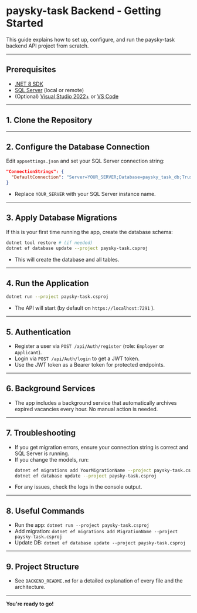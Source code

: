 # paysky-task Backend - Getting Started

This guide explains how to set up, configure, and run the paysky-task backend API project from scratch.

---

## Prerequisites
- [.NET 8 SDK](https://dotnet.microsoft.com/download/dotnet/8.0)
- [SQL Server](https://www.microsoft.com/en-us/sql-server/sql-server-downloads) (local or remote)
- (Optional) [Visual Studio 2022+](https://visualstudio.microsoft.com/) or [VS Code](https://code.visualstudio.com/)

---

## 1. Clone the Repository

---

## 2. Configure the Database Connection
Edit `appsettings.json` and set your SQL Server connection string:
```json
"ConnectionStrings": {
  "DefaultConnection": "Server=YOUR_SERVER;Database=paysky_task_db;Trusted_Connection=True;TrustServerCertificate=True;"
}
```
- Replace `YOUR_SERVER` with your SQL Server instance name.

---

## 3. Apply Database Migrations
If this is your first time running the app, create the database schema:
```sh
dotnet tool restore # (if needed)
dotnet ef database update --project paysky-task.csproj
```
- This will create the database and all tables.

---

## 4. Run the Application
```sh
dotnet run --project paysky-task.csproj
```
- The API will start (by default on `https://localhost:7291` ).

---


## 5. Authentication
- Register a user via `POST /api/Auth/register` (role: `Employer` or `Applicant`).
- Login via `POST /api/Auth/login` to get a JWT token.
- Use the JWT token as a Bearer token for protected endpoints.

---

## 6. Background Services
- The app includes a background service that automatically archives expired vacancies every hour. No manual action is needed.

---

## 7. Troubleshooting
- If you get migration errors, ensure your connection string is correct and SQL Server is running.
- If you change the models, run:
  ```sh
  dotnet ef migrations add YourMigrationName --project paysky-task.csproj
  dotnet ef database update --project paysky-task.csproj
  ```
- For any issues, check the logs in the console output.

---

## 8. Useful Commands
- Run the app: `dotnet run --project paysky-task.csproj`
- Add migration: `dotnet ef migrations add MigrationName --project paysky-task.csproj`
- Update DB: `dotnet ef database update --project paysky-task.csproj`

---

## 9. Project Structure
- See `BACKEND_README.md` for a detailed explanation of every file and the architecture.

---

**You're ready to go!**
